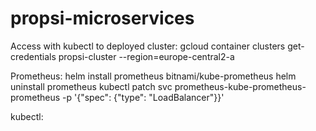 # propsi-microservices

Access with kubectl to deployed cluster:
gcloud container clusters get-credentials propsi-cluster --region=europe-central2-a

Prometheus:
helm install prometheus bitnami/kube-prometheus
helm uninstall prometheus
kubectl patch svc prometheus-kube-prometheus-prometheus -p '{"spec": {"type": "LoadBalancer"}}'

kubectl:
